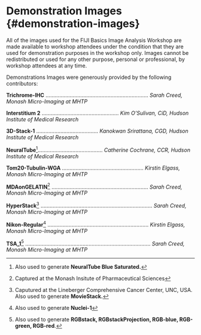 # Demonstration Images {#demonstration-images}

All of the images used for the FIJI Basics Image Analysis Workshop are made available to workshop attendees under the condition that they are used for demonstration purposes in the workshop only. Images cannot be redistributed or used for any other purpose, personal or professional, by workshop attendees at any time.

Demonstrations Images were generously provided by the following contributors:

**Trichrome-IHC** ……………………………………….…………………. _Sarah Creed, Monash Micro-Imaging at MHTP_ 

**Interstitium 2** …………….…………….……….……… _Kim O’Sulivan, CiD, Hudson Institute of Medical Research_ 

**3D-Stack-1** ……………………….……...…. _Kanokwan Srirattana, CGD, Hudson Institute of Medical Research_

**NeuralTube**[^1]……………….………………...… _Catherine Cochrane, CCR, Hudson Institute of Medical Research_

**Tom20-Tubulin-WGA** …………………….……………..………… _Kirstin Elgass, Monash Micro-Imaging at MHTP_

**MDAonGELATIN**[^2] ……………………………………….…..…………. _Sarah Creed, Monash Micro-Imaging at MHTP_

**HyperStack**[^3] ……………….………………………………………………. _Sarah Creed, Monash Micro-Imaging at MHTP_

**Nikon-Regular**[^4] ……………….………………………………………… _Kirstin Elgass, Monash Micro-Imaging at MHTP_

**TSA\_1**[^5] ……………………………………………………………………….. _Sarah Creed, Monash Micro-Imaging at MHTP_





[^1]: Also used to generate **NeuralTube Blue Saturated.**

[^2]: Captured at the Monash Insitute of Pharmaceutical Sciences

[^3]: Caputured at the Lineberger Comprehensive Cancer Center, UNC, USA. Also used to generate **MovieStack.**

[^4]: Also used to generate **Nuclei-1**

[^5]: Also used to generate **RGBstack, RGBstackProjection, RGB-blue, RGB-green, RGB-red**.

